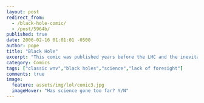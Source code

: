 ```yaml
---
layout: post
redirect_from: 
  - /black-hole-comic/
  - /post/5964b/
published: true
date: 2006-02-16 01:01:01 -0500
author: pope
title: "Black Hole"
excerpt: "This comic was published years before the LHC and the inevitable doom it will be bringing to us all became common knowledge. Just think about that for a minute. I think Scawt might be an oracle."
category: Comics
tags: ["classic wnv","black holes","science","lack of foresight"]
comments: true 
image:
  feature: assets/img/lol/comic3.jpg
  imageHover: "Has science gone too far? Y/N"
---
```


